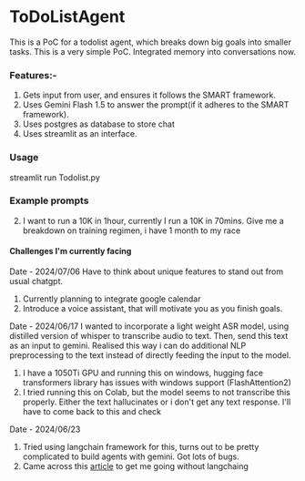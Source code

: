 # ToDoListAgent

This is a PoC for a todolist agent, which breaks down big goals into smaller tasks. This is a very simple PoC. Integrated memory into conversations now.

### Features:-
1. Gets input from user, and ensures it follows the SMART framework.
2. Uses Gemini Flash 1.5 to answer the prompt(if it adheres to the SMART framework).
3. Uses postgres as database to store chat 
4. Uses streamlit as an interface. 

### Usage
streamlit run Todolist.py

### Example prompts
2. I want to run a 10K in 1hour, currently I run a 10K in 70mins. Give me a breakdown on training regimen, i have 1 month to my race


#### Challenges I'm currently facing

Date - 2024/07/06
Have to think about unique features to stand out from usual chatgpt. 
1. Currently planning to integrate google calendar 
2. Introduce a voice assistant, that will motivate you as you finish goals. 

Date - 2024/06/17
I wanted to incorporate a light weight ASR model, using distilled version of whisper to transcribe audio to text. Then, send this text as an input to gemini. Realised this way i can do additional NLP preprocessing to the text instead of directly feeding the input to the model. 
1. I have a 1050Ti GPU and running this on windows, hugging face transformers library has issues with windows support (FlashAttention2)
2. I tried running this on Colab, but the model seems to not transcribe this properly. Either the text hallucinates or i don't get any text response. I'll have to come back to this and check 

Date - 2024/06/23
1. Tried using langchain framework for this, turns out to be pretty complicated to build agents with gemini. Got lots of bugs. 
2. Came across this [article](https://www.octomind.dev/blog/why-we-no-longer-use-langchain-for-building-our-ai-agents) to get me going without langchaing 